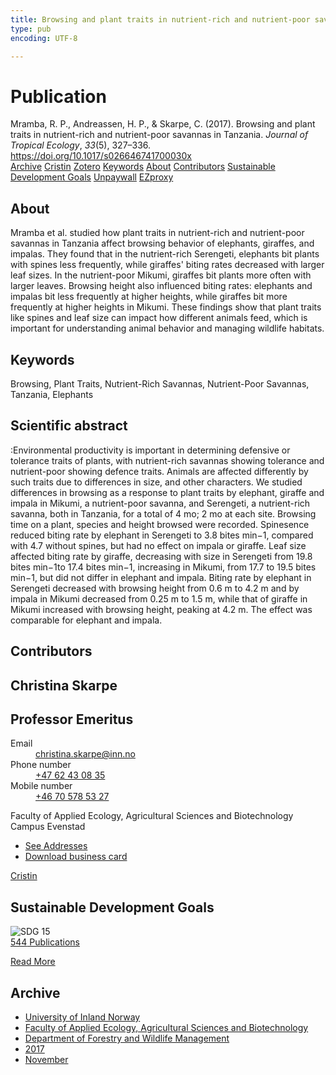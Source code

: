 ```yaml
---
title: Browsing and plant traits in nutrient-rich and nutrient-poor savannas in Tanzania
type: pub
encoding: UTF-8

---
```

<h1>Publication</h1>
<article id="csl-bib-container-3BFVY5EN" class="csl-bib-container">
  <div class="csl-bib-body"> <div class="csl-entry">Mramba, R. P., Andreassen, H. P., &#38; Skarpe, C. (2017). Browsing and plant traits in nutrient-rich and nutrient-poor savannas in Tanzania. <i>Journal of Tropical Ecology</i>, <i>33</i>(5), 327–336. <a href="https://doi.org/10.1017/s026646741700030x">https://doi.org/10.1017/s026646741700030x</a></div> </div>
  <div class="csl-bib-buttons">
    <a href="#taxonomy-article-3BFVY5EN" alt="archive" class="csl-bib-button">Archive</a>
    <a href="https://app.cristin.no/results/show.jsf?id=1511783" alt="Cristin" class="csl-bib-button">Cristin</a>
    <a href="http://zotero.org/groups/5881554/items/3BFVY5EN" alt="Zotero" class="csl-bib-button">Zotero</a>
    <a href="#keywords-article-3BFVY5EN" alt="keywords" class="csl-bib-button">Keywords</a>
    <a href="#about-article-3BFVY5EN" alt="about_pub" class="csl-bib-button">About</a>
    <a href="#contributors-article-3BFVY5EN" alt="contributors" class="csl-bib-button">Contributors</a>
    <a href="#sdg-article-3BFVY5EN" alt="sdg" class="csl-bib-button">Sustainable Development Goals</a>
    <a href="https://doi.org/10.1017/s026646741700030x" alt="Unpaywall" class="csl-bib-button">Unpaywall</a>
    <a href="https://doi.org/10.1017/s026646741700030x" alt="EZproxy" class="csl-bib-button">EZproxy</a>
  </div>
  <div id="csl-bib-meta-container-3BFVY5EN"></div>
</article>
<div id="csl-bib-meta-3BFVY5EN" class="csl-bib-meta">
  <article id="about-article-3BFVY5EN" class="about_pub-article">
    <h1>About</h1>
    Mramba et al. studied how plant traits in nutrient-rich and nutrient-poor savannas in Tanzania affect browsing behavior of elephants, giraffes, and impalas. They found that in the nutrient-rich Serengeti, elephants bit plants with spines less frequently, while giraffes' biting rates decreased with larger leaf sizes. In the nutrient-poor Mikumi, giraffes bit plants more often with larger leaves. Browsing height also influenced biting rates: elephants and impalas bit less frequently at higher heights, while giraffes bit more frequently at higher heights in Mikumi. These findings show that plant traits like spines and leaf size can impact how different animals feed, which is important for understanding animal behavior and managing wildlife habitats.
  </article>
  <article id="keywords-article-3BFVY5EN" class="keywords-article">
    <h1>Keywords</h1>
    Browsing, Plant Traits, Nutrient-Rich Savannas, Nutrient-Poor Savannas, Tanzania, Elephants
  </article>
  <article id="abstract-article-3BFVY5EN" class="abstract-article">
    <h1>Scientific abstract</h1>
    :Environmental productivity is important in determining defensive or tolerance traits of plants, with nutrient-rich savannas showing tolerance and nutrient-poor showing defence traits. Animals are affected differently by such traits due to differences in size, and other characters. We studied differences in browsing as a response to plant traits by elephant, giraffe and impala in Mikumi, a nutrient-poor savanna, and Serengeti, a nutrient-rich savanna, both in Tanzania, for a total of 4 mo; 2 mo at each site. Browsing time on a plant, species and height browsed were recorded. Spinesence reduced biting rate by elephant in Serengeti to 3.8 bites min−1, compared with 4.7 without spines, but had no effect on impala or giraffe. Leaf size affected biting rate by giraffe, decreasing with size in Serengeti from 19.8 bites min−1to 17.4 bites min−1, increasing in Mikumi, from 17.7 to 19.5 bites min−1, but did not differ in elephant and impala. Biting rate by elephant in Serengeti decreased with browsing height from 0.6 m to 4.2 m and by impala in Mikumi decreased from 0.25 m to 1.5 m, while that of giraffe in Mikumi increased with browsing height, peaking at 4.2 m. The effect was comparable for elephant and impala.
  </article>
  <article id="contributors-article-3BFVY5EN" class="contributors-article">
    <h1>Contributors</h1>
    <div class="personas"> <div class="vrtx-hinn-person-card"> <div class="photo"> <i class="lar la-user-circle missing-person"></i> </div> <div class="info"> <hgroup><h1>Christina Skarpe</h1> <h2>Professor Emeritus</h2> </hgroup><dl> <dt>Email</dt> <dd> <a href="mailto:christina.skarpe@inn.no">christina.skarpe@inn.no</a> </dd> <dt>Phone number</dt> <dd><a href="tel:+4762430835"> +47 62 43 08 35 </a></dd> <dt>Mobile number</dt> <dd><a href="tel:+46705785327"> +46 70 578 53 27 </a></dd> </dl> <p> Faculty of Applied Ecology, Agricultural Sciences and Biotechnology<br> Campus Evenstad </p> <ul class="vrtx-hinn-links"> <li><a href="https://www.inn.no/english/find-an-employee/christina-skarpe.html#vrtx-hinn-addresses">See Addresses</a></li> <li><a href="https://www.inn.no/english/find-an-employee/christina-skarpe.html?vrtx=vcf">Download business card</a></li> </ul> </div> </div> <a href="https://app.cristin.no/persons/show.jsf?id=328270" alt="Cristin URL" class="personas-cristin">Cristin</a> </div>
  </article>
  <article id="sdg-article-3BFVY5EN" class="sdg-article">
    <h1>Sustainable Development Goals</h1>
    <div class="sdg-container"><div id="sdg15" class="sdg">
        <img src="{{< params subfolder >}}images/sdg/sdg15_en.png" class="image" alt="SDG 15">
        <div class="sdg-overlay">
          <a href="{{< params subfolder >}}en/archive/?sdg=15#archive" class="sdg-publication-count"><span>544</span> Publications</a>
          <p><a href="https://sdgs.un.org/goals/goal15" class="sdg-read-more">Read More</a></p>
        </div>
      </div></div>
  </article>
  <article id="taxonomy-article-3BFVY5EN" class="taxonomy-article">
    <h1>Archive</h1>
    <ul>
      <li><a href="{{< params subfolder >}}en/archive/?key=3DCRN523">University of Inland Norway</a></li>
      <li><a href="{{< params subfolder >}}en/archive/?key=T77LXH6D">Faculty of Applied Ecology, Agricultural Sciences and Biotechnology</a></li>
      <li><a href="{{< params subfolder >}}en/archive/?key=7TRARPE3">Department of Forestry and Wildlife Management</a></li>
      <li><a href="{{< params subfolder >}}en/archive/?key=QVBAYKNY">2017</a></li>
      <li><a href="{{< params subfolder >}}en/archive/?key=W6KRBXH3">November</a></li>
    </ul>
  </article>
</div>
